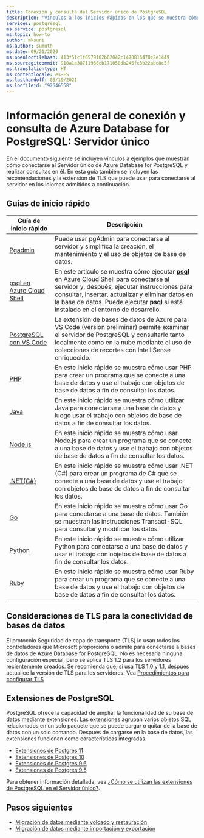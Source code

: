 ```yaml
---
title: Conexión y consulta del Servidor único de PostgreSQL
description: 'Vínculos a los inicios rápidos en los que se muestra cómo conectarse a Azure Database for PostgreSQL: servidor único y ejecutar consultas.'
services: postgresql
ms.service: postgresql
ms.topic: how-to
author: mksuni
ms.author: sumuth
ms.date: 09/21/2020
ms.openlocfilehash: 413f5fc1f6579102b62042c1470816470c2e1449
ms.sourcegitcommit: 910a1a38711966cb171050db245fc3b22abc8c5f
ms.translationtype: HT
ms.contentlocale: es-ES
ms.lasthandoff: 03/19/2021
ms.locfileid: "92546558"
---
```

# <a name="connect-and-query-overview-for-azure-database-for-postgresql--single-server"></a>Información general de conexión y consulta de Azure Database for PostgreSQL: Servidor único

En el documento siguiente se incluyen vínculos a ejemplos que muestran cómo conectarse al Servidor único de Azure Database for PostgreSQL y realizar consultas en él. En esta guía también se incluyen las recomendaciones y la extensión de TLS que puede usar para conectarse al servidor en los idiomas admitidos a continuación.

## <a name="quickstarts"></a>Guías de inicio rápido

| Guía de inicio rápido | Descripción |
|---|---|
|[Pgadmin](https://www.pgadmin.org/)|Puede usar pgAdmin para conectarse al servidor y simplifica la creación, el mantenimiento y el uso de objetos de base de datos.|
|[psql en Azure Cloud Shell](quickstart-create-server-database-azure-cli.md#connect-to-the-azure-database-for-postgresql-server-by-using-psql)|En este artículo se muestra cómo ejecutar [**psql**](https://www.postgresql.org/docs/current/static/app-psql.html) en [Azure Cloud Shell](../cloud-shell/overview.md) para conectarse al servidor y, después, ejecutar instrucciones para consultar, insertar, actualizar y eliminar datos en la base de datos. Puede ejecutar **psql** si está instalado en el entorno de desarrollo.|
|[PostgreSQL con VS Code](https://marketplace.visualstudio.com/items?itemName=ms-azuretools.vscode-cosmosdb)|La extensión de bases de datos de Azure para VS Code (versión preliminar) permite examinar el servidor de PostgreSQL y consultarlo tanto localmente como en la nube mediante el uso de colecciones de recortes con IntelliSense enriquecido. |
|[PHP](connect-php.md)|En este inicio rápido se muestra cómo usar PHP para crear un programa que se conecte a una base de datos y use el trabajo con objetos de base de datos a fin de consultar los datos.|
|[Java](connect-java.md)|En este inicio rápido se muestra cómo utilizar Java para conectarse a una base de datos y luego usar el trabajo con objetos de base de datos a fin de consultar los datos.|
|[Node.js](connect-nodejs.md)|En este inicio rápido se muestra cómo usar Node.js para crear un programa que se conecte a una base de datos y use el trabajo con objetos de base de datos a fin de consultar los datos.|
|[.NET(C#)](connect-csharp.md)|En este inicio rápido se muestra cómo usar .NET (C#) para crear un programa de C# que se conecte a una base de datos y use el trabajo con objetos de base de datos a fin de consultar los datos.|
|[Go](connect-go.md)|En este inicio rápido se muestra cómo usar Go para conectarse a una base de datos. También se muestran las instrucciones Transact-SQL para consultar y modificar los datos.|
|[Python](connect-python.md)|En este inicio rápido se muestra cómo utilizar Python para conectarse a una base de datos y usar el trabajo con objetos de base de datos a fin de consultar los datos. |
|[Ruby](connect-ruby.md)|En este inicio rápido se muestra cómo usar Ruby para crear un programa que se conecte a una base de datos y use el trabajo con objetos de base de datos a fin de consultar los datos.|

## <a name="tls-considerations-for-database-connectivity"></a>Consideraciones de TLS para la conectividad de bases de datos

El protocolo Seguridad de capa de transporte (TLS) lo usan todos los controladores que Microsoft proporciona o admite para conectarse a bases de datos de Azure Database for PostgreSQL. No es necesaria ninguna configuración especial, pero se aplica TLS 1.2 para los servidores recientemente creados. Se recomienda que, si usa TLS 1.0 y 1.1, después actualice la versión de TLS para los servidores. Vea [ Procedimientos para configurar TLS](howto-tls-configurations.md)

## <a name="postgresql-extensions"></a>Extensiones de PostgreSQL

PostgreSQL ofrece la capacidad de ampliar la funcionalidad de su base de datos mediante extensiones. Las extensiones agrupan varios objetos SQL relacionados en un solo paquete que se puede cargar o quitar de la base de datos con un solo comando. Después de cargarse en la base de datos, las extensiones funcionan como características integradas.

- [Extensiones de Postgres 11](./concepts-extensions.md#postgres-11-extensions)
- [Extensiones de Postgres 10](./concepts-extensions.md#postgres-10-extensions)
- [Extensiones de Postgres 9.6](./concepts-extensions.md#postgres-96-extensions)
- [Extensiones de Postgres 9.5](./concepts-extensions.md#postgres-95-extensions)

Para obtener información detallada, vea [¿Cómo se utilizan las extensiones de PostgreSQL en el Servidor único?](concepts-extensions.md).

## <a name="next-steps"></a>Pasos siguientes

- [Migración de datos mediante volcado y restauración](howto-migrate-using-dump-and-restore.md)
- [Migración de datos mediante importación y exportación](howto-migrate-using-export-and-import.md)
